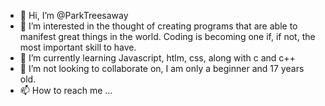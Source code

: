- 👋 Hi, I’m @ParkTreesaway
- 👀 I’m interested in the thought of creating programs that are able to manifest great things in the world. Coding is becoming one if, if not, the most important skill to have.
- 🌱 I’m currently learning Javascript, htlm, css, along with c and c++
- 💞️ I’m not looking to collaborate on, I am only a beginner and 17 years old.
- 📫 How to reach me ...

<!---
ParkTreesaway/ParkTreesaway is a ✨ special ✨ repository because its `README.md` (this file) appears on your GitHub profile.
You can click the Preview link to take a look at your changes.
--->
